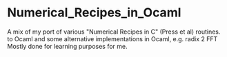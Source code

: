 # Numerical_Recipes_in_Ocaml
A mix of my port of various "Numerical Recipes in C" (Press et al) routines. to Ocaml and some alternative implementations in Ocaml, e.g. radix 2 FFT
Mostly done for learning purposes for me.
